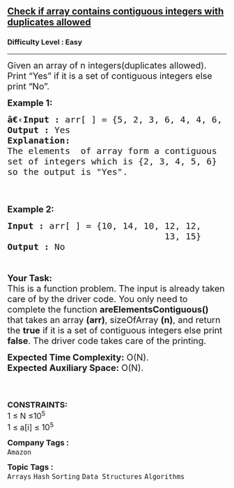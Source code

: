 <h2><a href="https://practice.geeksforgeeks.org/problems/check-if-array-contains-contiguous-integers-with-duplicates-allowed2046/1?page=2&category[]=Linked%20List&sortBy=submissions">Check if array contains contiguous integers with duplicates allowed</a></h2><h3>Difficulty Level : Easy</h3><hr><div class="problems_problem_content__Xm_eO"><p><span style="font-size:20px">Given an array of n integers(duplicates allowed). Print “Yes” if it is a set of contiguous integers else print “No”.</span></p>

<p><span style="font-size:20px"><strong>Example 1:</strong></span></p>

<pre><span style="font-size:20px"><strong>â€‹</strong><strong>Input :</strong> arr[ ] = {5,&nbsp;2,&nbsp;3,&nbsp;6, 4, 4, 6, 6}
<strong>Output :</strong> Yes
<strong>Explanation:</strong>
The elements&nbsp; of array form a contiguous 
set of integers which is {2, 3, 4, 5, 6} 
so the output is "Yes".


</span></pre>

<p><span style="font-size:20px"><strong>Example 2:</strong></span></p>

<pre><span style="font-size:20px"><strong>Input :</strong> arr[ ] = {10,&nbsp;14,&nbsp;10,&nbsp;12,&nbsp;12,&nbsp;
                              13,&nbsp;15} <strong>
Output :</strong> No</span></pre>

<p><br>
<br>
<span style="font-size:20px"><strong>Your Task:</strong><br>
This is a function problem. The input is already taken care of by the driver code. You only need to complete the function <strong>areElementsContiguous()</strong> that takes an array <strong>(arr)</strong>, sizeOfArray <strong>(n)</strong>, and return the <strong>true</strong> if it is a set of contiguous integers else print <strong>false</strong>. The driver code takes care of the printing.</span></p>

<p><span style="font-size:20px"><strong>Expected Time Complexity:</strong>&nbsp;O(N).<br>
<strong>Expected Auxiliary Space:</strong>&nbsp;O(N).</span></p>

<p><br>
&nbsp;</p>

<p><span style="font-size:18px"><strong>CONSTRAINTS:</strong><br>
1 ≤ N ≤10<sup>5</sup><br>
1 ≤ a[i] ≤ 10<sup>5</sup></span></p>
</div><p><span style=font-size:18px><strong>Company Tags : </strong><br><code>Amazon</code>&nbsp;<br><p><span style=font-size:18px><strong>Topic Tags : </strong><br><code>Arrays</code>&nbsp;<code>Hash</code>&nbsp;<code>Sorting</code>&nbsp;<code>Data Structures</code>&nbsp;<code>Algorithms</code>&nbsp;